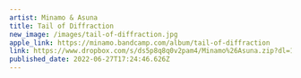 ```yaml
---
artist: Minamo & Asuna
title: Tail of Diffraction
new_image: /images/tail-of-diffraction.jpg
apple_link: https://minamo.bandcamp.com/album/tail-of-diffraction
link: https://www.dropbox.com/s/ds5p8q8q0v2pam4/Minamo%26Asuna.zip?dl=1
published_date: 2022-06-27T17:24:46.626Z
---
```

